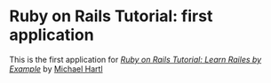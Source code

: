 # Ruby on Rails Tutorial: first application

This is the first application for
[*Ruby on Rails Tutorial: Learn Railes by Example*](http://railstutorial.org/)
by [Michael Hartl](http://michaelhartl.com)